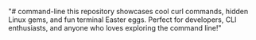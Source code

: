 "# command-line this repository showcases cool curl commands, hidden Linux gems, and fun terminal Easter eggs. Perfect for developers, CLI enthusiasts, and anyone who loves exploring the command line!" 
